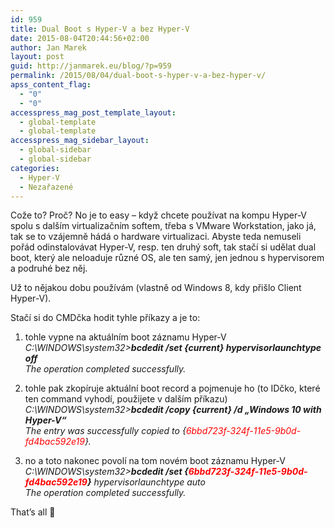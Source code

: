 ```yaml
---
id: 959
title: Dual Boot s Hyper-V a bez Hyper-V
date: 2015-08-04T20:44:56+02:00
author: Jan Marek
layout: post
guid: http://janmarek.eu/blog/?p=959
permalink: /2015/08/04/dual-boot-s-hyper-v-a-bez-hyper-v/
apss_content_flag:
  - "0"
  - "0"
accesspress_mag_post_template_layout:
  - global-template
  - global-template
accesspress_mag_sidebar_layout:
  - global-sidebar
  - global-sidebar
categories:
  - Hyper-V
  - Nezařazené
---
```

Cože to? Proč? No je to easy &#8211; když chcete používat na kompu Hyper-V spolu s dalším virtualizačním softem, třeba s VMware Workstation, jako já, tak se to vzájemně hádá o hardware virtualizaci. Abyste teda nemuseli pořád odinstalovávat Hyper-V, resp. ten druhý soft, tak stačí si udělat dual boot, který ale neloaduje různé OS, ale ten samý, jen jednou s hypervisorem a podruhé bez něj.

Už to nějakou dobu používám (vlastně od Windows 8, kdy přišlo Client Hyper-V).

Stačí si do CMDčka hodit tyhle příkazy a je to:

1. tohle vypne na aktuálním boot záznamu Hyper-V  
_C:\WINDOWS\system32>**bcdedit /set {current} hypervisorlaunchtype off**_  
_The operation completed successfully._

2. tohle pak zkopíruje aktuální boot record a pojmenuje ho (to IDčko, které ten command vyhodí, použijete v dalším příkazu)  
_C:\WINDOWS\system32>**bcdedit /copy {current} /d &#8222;Windows 10 with Hyper-V&#8220;**_  
_The entry was successfully copied to {<span style="color: #ff0000;">6bbd723f-324f-11e5-9b0d-fd4bac592e19</span>}._

3. no a toto nakonec povolí na tom novém boot záznamu Hyper-V  
_C:\WINDOWS\system32>**bcdedit /set {<span style="color: #ff0000;">6bbd723f-324f-11e5-9b0d-fd4bac592e19</span>}** hypervisorlaunchtype auto_  
_The operation completed successfully._

That&#8217;s all 🙂

